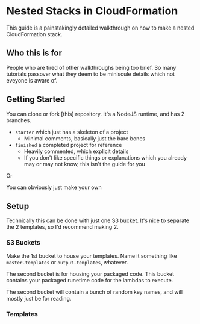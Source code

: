 # Nested Stacks in CloudFormation

This guide is a painstakingly detailed walkthrough on how to make a nested CloudFormation stack.

## Who this is for

People who are tired of other walkthroughs being too brief. So many tutorials passover what they deem to be miniscule details which not eveyone is aware of.

## Getting Started

You can clone or fork [this] repository. It's a NodeJS runtime, and has 2 branches.

- `starter` which just has a skeleton of a project
  - Minimal comments, basically just the bare bones
- `finished` a completed project for reference
  - Heavily commented, which explicit details
  - If you don't like specific things or explanations which you already may or may not know, this isn't the guide for you

Or

You can obviously just make your own

## Setup

Technically this can be done with just one S3 bucket. It's nice to separate the 2 templates, so I'd recommend making 2.

### S3 Buckets

Make the 1st bucket to house your templates. Name it something like `master-templates` or `output-templates`, whatever.

The second bucket is for housing your packaged code. This bucket contains your packaged runetime code for the lambdas to execute.

The second bucket will contain a bunch of random key names, and will mostly just be for reading.

### Templates
